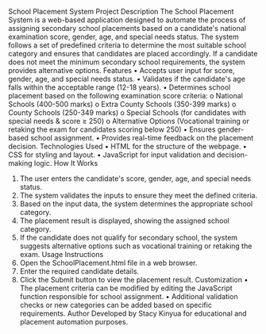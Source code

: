 School Placement System
Project Description
The School Placement System is a web-based application designed to automate the process of assigning secondary school placements based on a candidate's national examination score, gender, age, and special needs status. The system follows a set of predefined criteria to determine the most suitable school category and ensures that candidates are placed accordingly. If a candidate does not meet the minimum secondary school requirements, the system provides alternative options.
Features
•	Accepts user input for score, gender, age, and special needs status.
•	Validates if the candidate's age falls within the acceptable range (12-18 years).
•	Determines school placement based on the following examination score criteria:
o	National Schools (400-500 marks)
o	Extra County Schools (350-399 marks)
o	County Schools (250-349 marks)
o	Special Schools (for candidates with special needs & score ≥ 250)
o	Alternative Options (Vocational training or retaking the exam for candidates scoring below 250)
•	Ensures gender-based school assignment.
•	Provides real-time feedback on the placement decision.
Technologies Used
•	HTML for the structure of the webpage.
•	CSS for styling and layout.
•	JavaScript for input validation and decision-making logic.
How It Works
1.	The user enters the candidate's score, gender, age, and special needs status.
2.	The system validates the inputs to ensure they meet the defined criteria.
3.	Based on the input data, the system determines the appropriate school category.
4.	The placement result is displayed, showing the assigned school category.
5.	If the candidate does not qualify for secondary school, the system suggests alternative options such as vocational training or retaking the exam.
Usage Instructions
1.	Open the SchoolPlacement.html file in a web browser.
2.	Enter the required candidate details.
3.	Click the Submit button to view the placement result.
Customization
•	The placement criteria can be modified by editing the JavaScript function responsible for school assignment.
•	Additional validation checks or new categories can be added based on specific requirements.
Author
Developed by Stacy Kinyua for educational and placement automation purposes.

